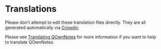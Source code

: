 # Translations

Please don't attempt to edit these translation files directly.
They are all generated automatically via [Crowdin](https://crowdin.com/project/qownnotes).

Please see [Translating QOwnNotes](https://www.qownnotes.org/contributing/translation.html)
for more information if you want to help to translate QOwnNotes.
